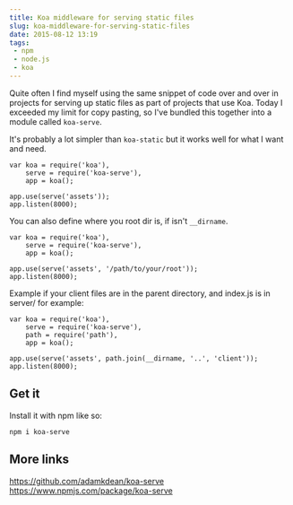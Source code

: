```yaml
---
title: Koa middleware for serving static files
slug: koa-middleware-for-serving-static-files
date: 2015-08-12 13:19
tags:
 - npm
 - node.js
 - koa
---
```


Quite often I find myself using the same snippet of code over and over in projects for serving up static files as part of projects that use Koa. Today I exceeded my limit for copy pasting, so I've bundled this together into a module called `koa-serve`.

It's probably a lot simpler than `koa-static` but it works well for what I want and need.

    var koa = require('koa'),
        serve = require('koa-serve'),
        app = koa();

    app.use(serve('assets'));
    app.listen(8000);

You can also define where you root dir is, if isn't `__dirname`.

    var koa = require('koa'),
        serve = require('koa-serve'),
        app = koa();

    app.use(serve('assets', '/path/to/your/root'));
    app.listen(8000);

Example if your client files are in the parent directory, and index.js is in server/ for example:

    var koa = require('koa'),
        serve = require('koa-serve'),
        path = require('path'),
        app = koa();

    app.use(serve('assets', path.join(__dirname, '..', 'client'));
    app.listen(8000);

## Get it

Install it with npm like so:

    npm i koa-serve
    
## More links

https://github.com/adamkdean/koa-serve
https://www.npmjs.com/package/koa-serve
